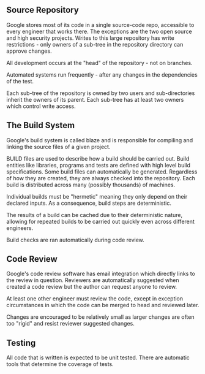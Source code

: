 
## Source Repository

Google stores most of its code in a single source-code repo, accessible to every engineer that works there. The exceptions are the two open source and high security projects. Writes to this large repository has write restrictions - only owners of a sub-tree in the repository directory can approve changes.

All development occurs at the "head" of the repository - not on branches.

Automated systems run frequently - after any changes in the dependencies of the test. 

Each sub-tree of the repository is owned by two users and sub-directories inherit the owners of its parent. Each sub-tree has at least two owners which control write access. 

## The Build System

Google's build system is called blaze and is responsible for compiling and linking the source files of a given project.

BUILD files are used to describe how a build should be carried out. Build entities like libraries, programs and tests are defined with high level build specifications. Some build files can automatically be generated. Regardless of how they are created, they are always checked into the repository. Each build is distributed across many (possibly thousands) of machines.

Individual builds must be "hermetic" meaning they only depend on their declared inputs. As a consequence, build steps are deterministic. 

The results of a build can be cached due to their deterministic nature, allowing for repeated builds to be carried out quickly even across different engineers.

Build checks are ran automatically during code review.

## Code Review

Google's code review software has email integration which directly links to the review in question. Reviewers are automatically suggested when created a code review but the author can request anyone to review. 

At least one other engineer must review the code, except in exception circumstances in which the code can be merged to head and reviewed later.

Changes are encouraged to be relatively small as larger changes are often too "rigid" and resist reviewer suggested changes.

## Testing

All code that is written is expected to be unit tested. There are automatic tools that determine the coverage of tests.


